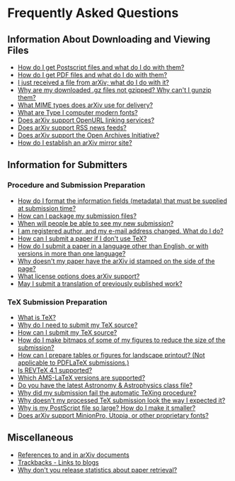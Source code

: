 # Frequently Asked Questions

## Information About Downloading and Viewing Files

  - [How do I get Postscript files and what do I do with
    them?](../../help/ps.md)
  - [How do I get PDF files and what do I do with them?](../../help/pdf.md)
  - [I just received a file from arXiv; what do I do with
    it?](../../help/unpack.md)
  - [Why are my downloaded .gz files not gzipped? Why can't I gunzip
    them?](browsergunzip.md)
  - [What MIME types does arXiv use for delivery?](../../help/mimetypes.md)
  - [What are Type I computer modern fonts?](../../help/pscm.md)
  - [Does arXiv support OpenURL linking services?](../../help/openurl.md)
  - [Does arXiv support RSS news feeds?](../../help/rss.md)
  - [Does arXiv support the Open Archives Initiative?](../../help/oa/index.md)
  - [How do I establish an arXiv mirror site?](../../help/mirrors.md)

## Information for Submitters

### Procedure and Submission Preparation

  - [How do I format the information fields (metadata) that must be
    supplied at submission time?](../../help/prep.md)
  - [How can I package my submission files?](../../help/tar.md)
  - [When will people be able to see my new
    submission?](../../help/availability.md)
  - [I am registered author, and my e-mail address changed. What do I
    do?](../../help/registerhelp.md#emailchange)
  - [How can I submit a paper if I don't use TeX?](../../help/submit_pdf.md)
  - [How do I submit a paper in a language other than English, or with
    versions in more than one language?](multilang.md)
  - [Why doesn't my paper have the arXiv id stamped on the side of the
    page?](whynostamp.md)
  - [What license options does arXiv support?](../../help/license/index.md)
  - [May I submit a translation of previously published
    work?](../../help/translations.md)

<span id="tex"></span>

### TeX Submission Preparation

  - [What is TeX?](../../help/tex.md)
  - [Why do I need to submit my TeX source?](whytex.md)
  - [How can I submit my TeX source?](../../help/submit_tex.md)
  - [How do I make bitmaps of some of my figures to reduce the size of
    the submission?](../../help/bitmap/index.md)
  - [How can I prepare tables or figures for landscape printout? (Not
    applicable to PDFLaTeX submissions.)](landscape.md)
  - [Is REVTeX 4.1 supported?](revtex.md)
  - [Which AMS-LaTeX versions are supported?](amslatex2000.md)
  - [Do you have the latest Astronomy & Astrophysics class
    file?](aaclass.md)
  - [Why did my submission fail the automatic TeXing
    procedure?](mistakes.md)
  - [Why doesn't my processed TeX submission look the way I expected
    it?](texprobs.md)
  - [Why is my PostScript file so large? How do I make it
    smaller?](psjunk.md)
  - [Does arXiv support MinionPro, Utopia, or other proprietary
    fonts?](freefonts.md)

## Miscellaneous

  - [References to and in arXiv documents](references.md)
  - [Trackbacks - Links to blogs](../../help/trackback.md)
  - [Why don't you release statistics about paper
    retrieval?](statfaq.md)

